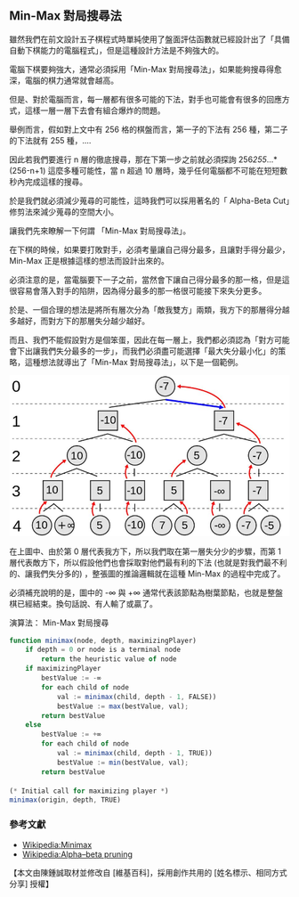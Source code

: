 ## Min-Max 對局搜尋法

雖然我們在前文設計五子棋程式時單純使用了盤面評估函數就已經設計出了「具備自動下棋能力的電腦程式」，但是這種設計方法是不夠強大的。

電腦下棋要夠強大，通常必須採用「Min-Max 對局搜尋法」，如果能夠搜尋得愈深，電腦的棋力通常就會越高。

但是、對於電腦而言，每一層都有很多可能的下法，對手也可能會有很多的回應方式，這樣一層一層下去會有組合爆炸的問題。

舉例而言，假如對上文中有 256 格的棋盤而言，第一子的下法有 256 種，第二子的下法就有 255 種，....

因此若我們要進行 n 層的徹底搜尋，那在下第一步之前就必須探詢 256*255*...*(256-n+1) 這麼多種可能性，當 n 超過 10 層時，幾乎任何電腦都不可能在短短數秒內完成這樣的搜尋。

於是我們就必須減少蒐尋的可能性，這時我們可以採用著名的「 Alpha-Beta Cut」修剪法來減少蒐尋的空間大小。

讓我們先來瞭解一下何謂 「Min-Max 對局搜尋法」。


在下棋的時候，如果要打敗對手，必須考量讓自己得分最多，且讓對手得分最少，Min-Max 正是根據這樣的想法而設計出來的。

必須注意的是，當電腦要下一子之前，當然會下讓自己得分最多的那一格，但是這很容易會落入對手的陷阱，因為得分最多的那一格很可能接下來失分更多。

於是、一個合理的想法是將所有層次分為「敵我雙方」兩類，我方下的那層得分越多越好，而對方下的那層失分越少越好。

而且、我們不能假設對方是個笨蛋，因此在每一層上，我們都必須認為「對方可能會下出讓我們失分最多的一步」，而我們必須盡可能選擇「最大失分最小化」的策略，這種想法就導出了「Min-Max 對局搜尋法」，以下是一個範例。

![圖、Min-Max 對局搜尋法的範例](../img/Minimax.jpg)

在上圖中、由於第 0 層代表我方下，所以我們取在第一層失分少的步驟，而第 1 層代表敵方下，所以假設他們也會採取對他們最有利的下法 (也就是對我們最不利的、讓我們失分多的) ，整張圖的推論邏輯就在這種 Min-Max 的過程中完成了。

必須補充說明的是，圖中的 -∞ 與 +∞ 通常代表該節點為樹葉節點，也就是整盤棋已經結束。換句話說、有人輸了或贏了。

演算法： Min-Max 對局搜尋

```javascript
function minimax(node, depth, maximizingPlayer)
    if depth = 0 or node is a terminal node
        return the heuristic value of node
    if maximizingPlayer
        bestValue := -∞
        for each child of node
            val := minimax(child, depth - 1, FALSE))
            bestValue := max(bestValue, val);
        return bestValue
    else
        bestValue := +∞
        for each child of node
            val := minimax(child, depth - 1, TRUE))
            bestValue := min(bestValue, val);
        return bestValue

(* Initial call for maximizing player *)
minimax(origin, depth, TRUE)
```


### 參考文獻
* [Wikipedia:Minimax](http://en.wikipedia.org/wiki/Minimax)
* [Wikipedia:Alpha–beta pruning](http://en.wikipedia.org/wiki/Alpha-beta_pruning)

【本文由陳鍾誠取材並修改自 [維基百科]，採用創作共用的 [姓名標示、相同方式分享] 授權】

